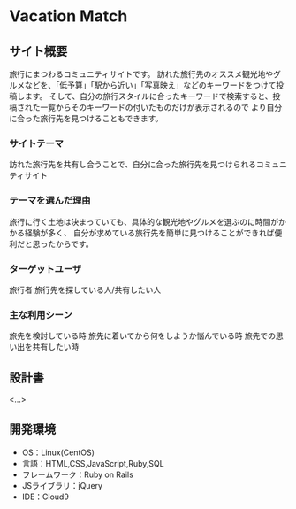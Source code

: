 # Vacation Match

## サイト概要
旅行にまつわるコミュニティサイトです。
訪れた旅行先のオススメ観光地やグルメなどを、「低予算」「駅から近い」「写真映え」などのキーワードをつけて投稿します。
そして、自分の旅行スタイルに合ったキーワードで検索すると、投稿された一覧からそのキーワードの付いたものだけが表示されるので
より自分に合った旅行先を見つけることもできます。

### サイトテーマ
訪れた旅行先を共有し合うことで、自分に合った旅行先を見つけられるコミュニティサイト

### テーマを選んだ理由
旅行に行く土地は決まっていても、具体的な観光地やグルメを選ぶのに時間がかかる経験が多く、
自分が求めている旅行先を簡単に見つけることができれば便利だと思ったからです。

### ターゲットユーザ
旅行者
旅行先を探している人/共有したい人

### 主な利用シーン
旅先を検討している時
旅先に着いてから何をしようか悩んでいる時
旅先での思い出を共有したい時


## 設計書
<...>

## 開発環境
- OS：Linux(CentOS)
- 言語：HTML,CSS,JavaScript,Ruby,SQL
- フレームワーク：Ruby on Rails
- JSライブラリ：jQuery
- IDE：Cloud9
